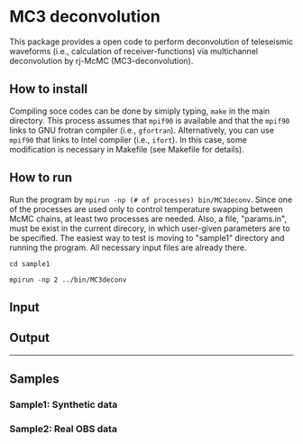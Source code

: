 # MC3 deconvolution
This package provides a open code to perform deconvolution of teleseismic waveforms (i.e., calculation of receiver-functions) via multichannel deconvolution by rj-McMC (MC3-deconvolution). 

## How to install

Compiling soce codes can be done by simiply typing, `make` in the main directory. This process assumes that `mpif90` is available and that the `mpif90` links to GNU frotran compiler (i.e., `gfortran`). Alternatively, you can use `mpif90` that links to Intel compiler (i.e., `ifort`). In this case, some modification is necessary in Makefile (see Makefile for details).  

## How to run
Run the program by `mpirun -np (# of processes) bin/MC3deconv`. Since one of the processes are used only to control temperature swapping between McMC chains, at least two processes are needed. Also, a file, "params.in", must be exist in the current direcory, in which user-given parameters are to be specified. The easiest way to test is moving to "sample1" directory and running the program. All necessary input files are already there. 

`cd sample1`

`mpirun -np 2 ../bin/MC3deconv`


## Input

## Output
---
## Samples
### Sample1: Synthetic data
### Sample2: Real OBS data
